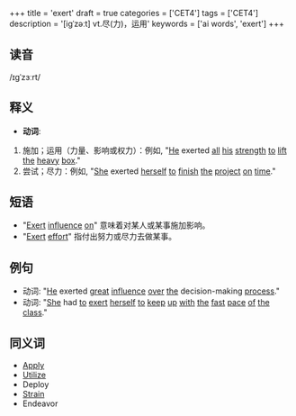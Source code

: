 +++
title = 'exert'
draft = true
categories = ['CET4']
tags = ['CET4']
description = '[igˈzəːt] vt.尽(力)，运用'
keywords = ['ai words', 'exert']
+++

## 读音
/ɪɡˈzɜːrt/

## 释义
- **动词**:
1. 施加；运用（力量、影响或权力）：例如, "[He](/post/he/) exerted [all](/post/all/) [his](/post/his/) [strength](/post/strength/) [to](/post/to/) [lift](/post/lift/) [the](/post/the/) [heavy](/post/heavy/) [box](/post/box/)."
2. 尝试；尽力：例如, "[She](/post/she/) exerted [herself](/post/herself/) [to](/post/to/) [finish](/post/finish/) [the](/post/the/) [project](/post/project/) [on](/post/on/) [time](/post/time/)."

## 短语
- "[Exert](/post/exert/) [influence](/post/influence/) [on](/post/on/)" 意味着对某人或某事施加影响。
- "[Exert](/post/exert/) [effort](/post/effort/)" 指付出努力或尽力去做某事。

## 例句
- 动词: "[He](/post/he/) exerted [great](/post/great/) [influence](/post/influence/) [over](/post/over/) [the](/post/the/) decision-making [process](/post/process/)."
- 动词: "[She](/post/she/) had [to](/post/to/) [exert](/post/exert/) [herself](/post/herself/) [to](/post/to/) [keep](/post/keep/) [up](/post/up/) [with](/post/with/) [the](/post/the/) [fast](/post/fast/) [pace](/post/pace/) [of](/post/of/) [the](/post/the/) [class](/post/class/)."

## 同义词
- [Apply](/post/apply/)
- [Utilize](/post/utilize/)
- Deploy
- [Strain](/post/strain/)
- Endeavor

